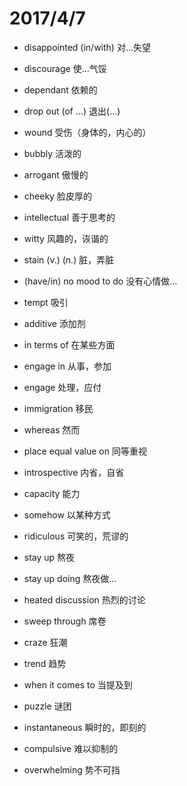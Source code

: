# 2017/4/7


+ disappointed (in/with) 对...失望

+ discourage 使...气馁

+ dependant 依赖的

+ drop out (of ...) 退出(...)

+ wound 受伤（身体的，内心的）

+ bubbly 活泼的

+ arrogant 傲慢的

+ cheeky 脸皮厚的

+ intellectual 善于思考的

+ witty 风趣的，诙谐的

+ stain (v.) (n.) 脏，弄脏

+ (have/in) no mood to do 没有心情做...

+ tempt 吸引

+ additive 添加剂

+ in terms of 在某些方面

+ engage in 从事，参加

+ engage 处理，应付

+ immigration 移民

+ whereas 然而

+ place equal value on 同等重视

+ introspective 内省，自省

+ capacity 能力

+ somehow 以某种方式

+ ridiculous 可笑的，荒谬的

+ stay up 熬夜

+ stay up doing 熬夜做...

+ heated discussion 热烈的讨论

+ sweep through 席卷

+ craze 狂潮

+ trend 趋势

+ when it comes to 当提及到

+ puzzle 谜团

+ instantaneous 瞬时的，即刻的

+ compulsive 难以抑制的

+ overwhelming 势不可挡
